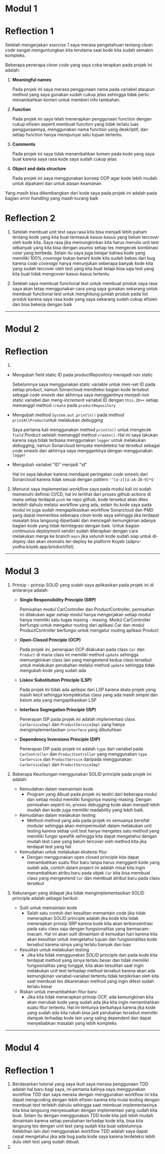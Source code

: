 # Modul 1
# Reflection 1

Setelah mengerjakan *exercise 1* saya merasa pengetahuan tentang *clean code* sangat menguntungkan kita terutama saat kode kita sudah semakin kompleks.

Beberapa penerapa *clean code* yang saya coba terapkan pada projek ini adalah:

1. **Meaningful names**
   
   Pada projek ini saya merasa penggunaan nama pada variabel ataupun method yang saya gunakan sudah cukup jelas sehingga
   tidak perlu menambahkan komen untuk memberi info tambahan.

2. **Function**

   Pada projek ini saya telah menerapkan penggunaan function dengan cukup efisien seperti membuat function yang tidak terlalu luas penggunaannya,
   menggunakan nama function yang deskriptif, dan setiap function hanya mempunyai satu tujuan tertentu.

3. **Comments**

   Pada projek ini saya tidak menambahkan komen pada kode yang saya buat karena saya rasa kode saya sudah cukup jelas

4. **Object and data structure**

   Pada projek ini saya menggunakan konsep OOP agar kode lebih mudah untuk dipahami dan untuk alasan keamanan


Yang masih bisa dikembangkan dari kode saya pada projek ini adalah pada bagian *error handling* yang masih kurang baik

# Reflection 2

1. Setelah membuat unit test saya rasa kita bisa menjadi lebih paham tentang kode yang kita buat termasuk kasus-kasus yang belum ter*cover* oleh kode kita. 
Saya rasa jika memungkinkan kita harus menulis unit test sebanyak yang kita bisa dengan asumsi setiap tes mengecek kombinasi *case* yang berbeda.
Selain itu saya juga belajar bahwa kode yang memiliki 100% *coverage* bukan berarti kode kita sudah bebas dari bug karena *code coverage* hanya menunjukan seberapa banyak kode kita
yang sudah tercover oleh test yang kita buat tetapi bisa saja test yang kita buat tidak meng*cover* kasus-kasus tertentu.

2. Setelah saya membuat functional test untuk membuat produk saya rasa saya akan tetap menggunakan cara yang saya gunakan sekarang untuk membuat functional test untuk menghitung jumlah produk pada list produk karena saya rasa kode yang saya sekarang sudah cukup efisien dan bisa bekerja dengan baik
---


# Modul 2
# Reflection

1. 
* Mengubah field static ID pada productRepository menajadi non static

   Sebelumnya saya menggunakan static variable untuk men-set ID pada setiap product, namun Sonarcloud mendteksi bagian kode tersebut sebagai *code smeels* dan akhirnya saya menggantinya menjadi non static variabel dan meng-*increment* variabel ID dengan `this.ID++` setiap memanggil method `create` pada `productRepository`

* Mengubah method `System.out.println()` pada method `printAllProduct`untuk melakukan *debugging*

   Saya pertama kali menggunakan method `println()` untuk mengecek `field` Product setelah memanggil method `create()`. Hal ini saya lakukan karena saya tidak terbiasa menggunakan `logger` untuk melakukan *debugging*, namun Sonarcloud ternyata mendeteksi hal tersebut sebagai *code smeels* dan akhirnya saya menggantinya dengan menggunakan `logger`

* Mengubah variabel "ID" menjadi "id"

   Hal ini saya lakukan karena mendapat peringatan *code smeels* dari Sonarcloud karena tidak sesuai dengan pattern `'^[a-z][a-zA-Z0-9]*$'`

2. Menurut saya implementasi *workflow* saya pada modul kali ini sudah memenuhi definisi CI/CD, hal ini terlihat dari proses github actions di mana setiap terdapat `push` ke repo github, kode tersebut akan dites terlebih dahulu melalui workflow yang ada, selain itu kode saya pada modul ini juga sudah mengaplikasikan workflow Sonarcloud dan PMD yang dapat memeriksa seberapa *clean* kode saya sehingga jika terdapat masalah bisa langsung diperbaiki dan mencegah kemungkinan adanya bagian kode yang tidak terintegrasi dengan baik. Untuk bagian *continuous deployment* sendiri sudah diterapkan dengan cara melakukan merge ke branch `main` jika seluruh kode sudah siap untuk di-*deploy* dan akan otomatis ter-deploy ke platform Koyeb (adpro-yodha.koyeb.app/product/list).
---

# Modul 3
1. Prinsip - prinsip SOLID yang sudah saya aplikasikan pada projek ini di antaranya adalah:
   * <b>Single Responsibility Principle (SRP)</b>
   
        Pemisahan modul CarController dan ProductController, pemisahan ini dilakukan agar setiap modul hanya mengerjakan
        setiap modul hanya memiliki satu tugas masing - masing. Modul CarController berfungsi untuk mengatur routing
        dari aplikasi Car dan modul ProductController berfungsi untuk mengatur routing aplikasi Product
   * <b>Open-Closed Principle (OCP) </b>
        
        Pada projek ini, penerapan OCP dilakukan pada class `Car` dan `Product` di mana class ini memiliki method
        `update` sehingga memungkinkan class lain yang mengextend kedua class tersebut untuk melakukan perubahan melalui
        method `update` sehingga tidak mengubah kode yang sudah ada
   * <b>Liskov Substitution Principle (LSP) </b>
   
        Pada projek ini tidak ada aplikasi dari LSP karena skala projek yang masih kecil sehingga kompleksitas class
        yang ada masih simpel dan belum ada yang mengaplikasikan LSP
   * <b> Interface Segregation Principle (ISP)</b>
        
        Penerapan ISP pada projek ini adalah implementasi class `CarServiceImpl` dan `ProductServiceImpl` yang
        hanya mengimplementasikan `interface` yang dibutuhkan
   * <b> Dependency Inversions Principle (DIP)</b>
        
        Penerapan DIP pada projek ini adalah `type` dari variabel pada `CarController` dan `ProductController`
        yang menggunakan `type` `CarService` dan `ProductService` daripada menggunakan `CarServiceImpl` dan `ProductServiceImpl`


2.  Beberapa Keuntungan menggunakan SOLID principle pada projek ini adalah:
    * Kemudahan dalam memaintain kode
      * Program yang dibuat pada projek ini terdiri dari beberapa modul dan setiap modul
      memiliki fungsinya masing-masing. Dengan pemisahan seperti ini, proses debugging kode
      akan menjadi lebih mudah dan kode juga memiliki readability yang lebih baik.
    * Kemudahan dalam melakukan testing
      * Method-method yang ada pada projek ini semuanya bersifat modular sehingga akan mempermudah
      dalam melakukan unit testing karena setiap unit test hanya mengetes satu method yang memiliki fungsi spesifik
      sehingga kita dapat mengetahui dengan mudah test case yang belum tercover oleh method kita jika terdapat test 
      yang fail
    * Kemudahan untuk melakukan ekstensi fitur
      * Dengan menggunakan open closed principle kita dapat menambahkan suatu fitur baru tanpa
      harus mengganti kode yang sudah ada, contoh dalam project ini adalah misal kita ingin menambahkan
      atribu baru pada objek `Car` kita bisa membuat class yang mengextend `Car` dan membuat atribut baru
      pada class tersebut

3. Kekurangan yang didapat jika tidak mengimplementasikan SOLID principle adalah sebagai berikut:
    * Sulit untuk memaintain kode
      * Salah satu contoh dari kesulitan memantain code jika tidak menerapkan SOLID principle adalah jika
        kode kita tidak menerapkan prinsip SRP karena kode kita akan terkonsentrasi pada satu class saja
        dengan fungsionalitas yang bermacam-macam. Hal ini akan sulit dimaintain di kemudian hari karena kita
        akan kesulitan untuk mengetahui tujuan dan fungsionalitas kode tersebut karena isinya yang terlalu banyak dan luas
    * Kesulitan untuk melakukan testing
      * Jika kita tidak menggunakan SOLID principle dan pada kode kita terdapat method yang isinya terlalu besar
        dan tidak memiliki fungsionalitas yang tunggal, kita akan kesulitan saat ingin melakukan unit test terhadap method tersebut
        karena akan ada kemungkinan variabel-variabel tertentu tidak terpikirkan oleh kita saat membuat tes dikarenakan method
        yang ingin ditest sudah terlalu besar
    * Riskan untuk menambahkan fitur baru
      * Jika kita tidak menerapkan prinsip OCP, ada kemungkinan kita akan merubah kode yang sudah ada jika
        kita ingin menambahkan suatu fitur tertentu. Hal ini tentunya berbahaya karena jika kode yang sudah ada kita rubah
        bisa jadi perubahan tersebut memiliki dampak terhadap kode lain yang saling dependent dan dapat menyebabkan masalah
        yang lebih kompleks
---

# Modul 4
# Reflection 1
1. Berdasarkan tutorial yang saya ikuti saya merasa penggunaan TDD adalah hal baru bagi saya, ini pertama kalinya
    saya menggunakan workflow TDD dan saya merasa dengan menggunakan workflow ini kita dapat mengcoding dengan lebih
    efisien karena kita mulai koding dengan membuat test terlebih dahulu sehingga saat membuat implementasinya kita bisa
    langsung menyesuaikan dengan implementasi yang sudah kita buat. Selain itu dengan menggunakan TDD kode kita jadi lebih
    mudah dimaintain karena setiap perubahan terhadap kode kita, bisa kita langsung tes dengan unit test yang sudah kita buat
    sebelumnya. Kelebihan lain dari menggunakan workflow TDD adalah saya dapat cepat mengetahui jika ada bug pada kode saya karena
    terdeteksi lebih dulu oleh test yang sudah dibuat.
2. 